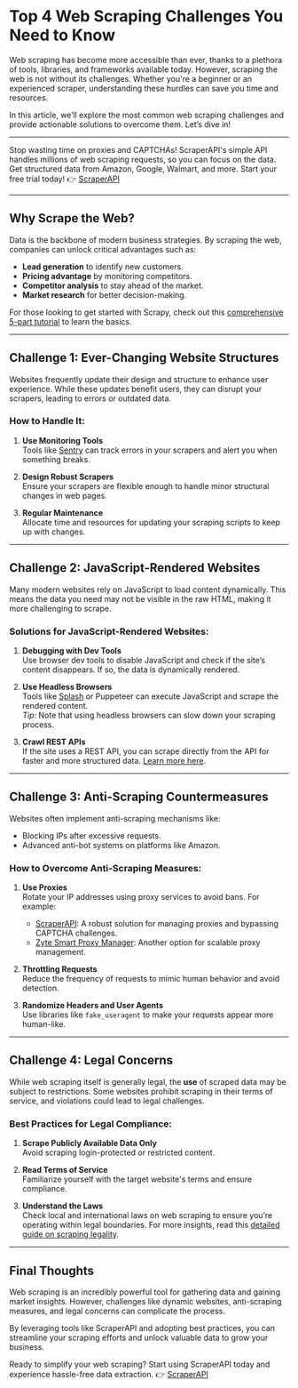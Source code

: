 # Top 4 Web Scraping Challenges You Need to Know

Web scraping has become more accessible than ever, thanks to a plethora of tools, libraries, and frameworks available today. However, scraping the web is not without its challenges. Whether you're a beginner or an experienced scraper, understanding these hurdles can save you time and resources.

In this article, we’ll explore the most common web scraping challenges and provide actionable solutions to overcome them. Let’s dive in!

---

Stop wasting time on proxies and CAPTCHAs! ScraperAPI's simple API handles millions of web scraping requests, so you can focus on the data. Get structured data from Amazon, Google, Walmart, and more. Start your free trial today! 👉 [ScraperAPI](https://www.scraperapi.com/?fp_ref=coupons)

---

## Why Scrape the Web?

Data is the backbone of modern business strategies. By scraping the web, companies can unlock critical advantages such as:

- **Lead generation** to identify new customers.
- **Pricing advantage** by monitoring competitors.
- **Competitor analysis** to stay ahead of the market.
- **Market research** for better decision-making.

For those looking to get started with Scrapy, check out this [comprehensive 5-part tutorial](https://towardsdatascience.com/a-minimalist-end-to-end-scrapy-tutorial-part-i-11e350bcdec0) to learn the basics.

---

## Challenge 1: Ever-Changing Website Structures

Websites frequently update their design and structure to enhance user experience. While these updates benefit users, they can disrupt your scrapers, leading to errors or outdated data.

### How to Handle It:
1. **Use Monitoring Tools**  
   Tools like [Sentry](https://sentry.io/) can track errors in your scrapers and alert you when something breaks.
   
2. **Design Robust Scrapers**  
   Ensure your scrapers are flexible enough to handle minor structural changes in web pages.

3. **Regular Maintenance**  
   Allocate time and resources for updating your scraping scripts to keep up with changes.

---

## Challenge 2: JavaScript-Rendered Websites

Many modern websites rely on JavaScript to load content dynamically. This means the data you need may not be visible in the raw HTML, making it more challenging to scrape.

### Solutions for JavaScript-Rendered Websites:
1. **Debugging with Dev Tools**  
   Use browser dev tools to disable JavaScript and check if the site’s content disappears. If so, the data is dynamically rendered.

2. **Use Headless Browsers**  
   Tools like [Splash](https://splash.readthedocs.io/en/stable/faq.html) or Puppeteer can execute JavaScript and scrape the rendered content.  
   *Tip:* Note that using headless browsers can slow down your scraping process.

3. **Crawl REST APIs**  
   If the site uses a REST API, you can scrape directly from the API for faster and more structured data. [Learn more here](https://medium.com/@geneng/web-crawling-made-easy-with-scrapy-and-rest-api-ed993e84abd3).

---

## Challenge 3: Anti-Scraping Countermeasures

Websites often implement anti-scraping mechanisms like:
- Blocking IPs after excessive requests.
- Advanced anti-bot systems on platforms like Amazon.

### How to Overcome Anti-Scraping Measures:
1. **Use Proxies**  
   Rotate your IP addresses using proxy services to avoid bans. For example:
   - [ScraperAPI](https://www.scraperapi.com/?fp_ref=coupons): A robust solution for managing proxies and bypassing CAPTCHA challenges.
   - [Zyte Smart Proxy Manager](https://www.zyte.com/smart-proxy-manager/): Another option for scalable proxy management.

2. **Throttling Requests**  
   Reduce the frequency of requests to mimic human behavior and avoid detection.

3. **Randomize Headers and User Agents**  
   Use libraries like `fake_useragent` to make your requests appear more human-like.

---

## Challenge 4: Legal Concerns

While web scraping itself is generally legal, the **use** of scraped data may be subject to restrictions. Some websites prohibit scraping in their terms of service, and violations could lead to legal challenges.

### Best Practices for Legal Compliance:
1. **Scrape Publicly Available Data Only**  
   Avoid scraping login-protected or restricted content.

2. **Read Terms of Service**  
   Familiarize yourself with the target website's terms and ensure compliance.

3. **Understand the Laws**  
   Check local and international laws on web scraping to ensure you’re operating within legal boundaries. For more insights, read this [detailed guide on scraping legality](https://benbernardblog.com/web-scraping-and-crawling-are-perfectly-legal-right/).

---

## Final Thoughts

Web scraping is an incredibly powerful tool for gathering data and gaining market insights. However, challenges like dynamic websites, anti-scraping measures, and legal concerns can complicate the process.

By leveraging tools like ScraperAPI and adopting best practices, you can streamline your scraping efforts and unlock valuable data to grow your business.

Ready to simplify your web scraping? Start using ScraperAPI today and experience hassle-free data extraction. 👉 [ScraperAPI](https://www.scraperapi.com/?fp_ref=coupons)
